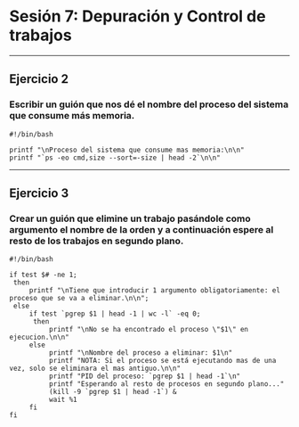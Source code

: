 # Sesión 7: Depuración y Control de trabajos


***
## Ejercicio 2
### Escribir un guión que nos dé el nombre del proceso del sistema que consume más memoria.
```
#!/bin/bash

printf "\nProceso del sistema que consume mas memoria:\n\n"
printf "`ps -eo cmd,size --sort=-size | head -2`\n\n"
```


***
## Ejercicio 3
### Crear un guión que elimine un trabajo pasándole como argumento el nombre de la orden y a continuación espere al resto de los trabajos en segundo plano.
```
#!/bin/bash

if test $# -ne 1;
 then 
     printf "\nTiene que introducir 1 argumento obligatoriamente: el proceso que se va a eliminar.\n\n";
 else
     if test `pgrep $1 | head -1 | wc -l` -eq 0;
      then
          printf "\nNo se ha encontrado el proceso \"$1\" en ejecucion.\n\n"
     else
          printf "\nNombre del proceso a eliminar: $1\n"
          printf "NOTA: Si el proceso se está ejecutando mas de una vez, solo se eliminara el mas antiguo.\n\n"
          printf "PID del proceso: `pgrep $1 | head -1`\n"
          printf "Esperando al resto de procesos en segundo plano..."
          (kill -9 `pgrep $1 | head -1`) &
          wait %1
     fi
fi
```

